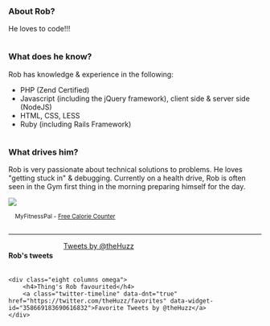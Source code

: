 <div class="one-third column">
	<h3>About Rob?</h3>
	<p>He loves to code!!!</p>
</div>

<div class="one-third column">
	<h3>What does he know?</h3>
	<p>Rob has knowledge &amp; experience in the following:</p>
	<ul class="square">
		<li>PHP (Zend Certified)</li>
		<li>Javascript (including the jQuery framework), client side &amp; server side (NodeJS)</li>
		<li>HTML, CSS, LESS</li>
		<li>Ruby (including Rails Framework)</li>
	</ul>
</div>

<div class="one-third column">
	<h3>What drives him?</h3>
	<p>Rob is very passionate about technical solutions to problems. He loves "getting stuck in" &amp; debugging. Currently on a health drive, Rob is often seen in the Gym first thing in the morning preparing himself for the day.</p>
	<a href="http://www.myfitnesspal.com"><img src="http://badges.myfitnesspal.com/badges/show/634/7042/6347042.weight-lost-sm.gif" border="0"></a><p style="text-align: center;width:226px;"><small>MyFitnessPal - <a href="http://www.myfitnesspal.com">Free Calorie Counter</a></small></p>
</div>

<hr />

<footer id="mainSiteFooter" class="sixteen columns">
	<div class="eight columns alpha">
		<h4>Rob's tweets</h4>
		<a class="twitter-timeline" data-dnt="true" href="https://twitter.com/theHuzz" data-widget-id="358668605472272384">Tweets by @theHuzz</a>
	</div>

	<div class="eight columns omega">
		<h4>Thing's Rob favourited</h4>
		<a class="twitter-timeline" data-dnt="true" href="https://twitter.com/theHuzz/favorites" data-widget-id="358669183690616832">Favorite Tweets by @theHuzz</a>
	</div>
</footer>


<script>!function(d,s,id){var js,fjs=d.getElementsByTagName(s)[0],p=/^http:/.test(d.location)?'http':'https';if(!d.getElementById(id)){js=d.createElement(s);js.id=id;js.src=p+"://platform.twitter.com/widgets.js";fjs.parentNode.insertBefore(js,fjs);}}(document,"script","twitter-wjs");</script>